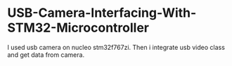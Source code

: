 # USB-Camera-Interfacing-With-STM32-Microcontroller
I used usb camera on nucleo stm32f767zi. Then i integrate usb video class and get data from camera. 
